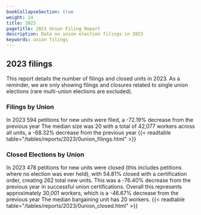 ```yaml
---
bookCollapseSection: true
weight: 14
title: 2023
pagetitle: 2023 Union Filing Report
description: Data on union election filings in 2023
keywords: union filings
---
```


## 2023 filings

This report details the number of filings and closed units in 2023. As a reminder, we are only showing filings and closures related to single union elections (rare multi-union elections are excluded).

### Filings by Union
In 2023 594 petitions for new units were filed, a -72.19% decrease from the previous year The median size was 20 with a total of 42,077 workers across all units, a -68.32% decrease from the previous year
{{< readtable table="/tables/reports/2023/0union_filings.html" >}}

### Closed Elections by Union
In 2023 478 petitions for new units were closed (this includes petitions where no election was ever held), with 54.81% closed with a certification order, creating 262 total new units. This was a -76.40% decrease from the previous year in successful union certifications. Overall this represents approximately 30,001 workers, which is a -46.67% decrease from the previous year The median bargaining unit has 20 workers.
{{< readtable table="/tables/reports/2023/0union_closed.html" >}}
